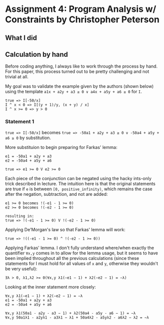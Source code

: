 # Assignment 4: Program Analysis w/ Constraints by Christopher Peterson

## What I did


## Calculation by hand

Before coding anything, I always like to work through the process by hand. For this paper, this process turned out to be pretty challenging and not trivial at all.

My goal was to validate the example given by the authors (shown below) using the template ``a1x + a2y + a3 ≥ 0 ∨ a4x + a5y + a6 ≥ 0`` for ``I``.

```
true => I[-50/x]
I ^ x < 0 => I[(y + 1)/y, (x + y) / x]
I ^ x >= 0 => y > 0
```

### Statement 1

``true => I[-50/x]`` becomes ``true => -50a1 + a2y + a3 ≥ 0 ∨ -50a4 + a5y + a6 ≥ 0`` by substitution.

More substituion to begin preparing for Farkas' lemma:
```
e1 = -50a1 + a2y + a3
e2 = -50a4 + a5y + a6

true => e1 >= 0 V e2 >= 0
```

Each piece of the conjunction can be negated using the hacky ints-only trick described in lecture. The intuition here is that the original statements are true if ``e`` is between ``[0, positive_infinity)``, which remains the case after the negation, subtraction, and not are added:
```
e1 >= 0 becomes !(-e1 - 1 >= 0)
e2 >= 0 becomes !(-e2 - 1 >= 0)

resulting in:
true => !(-e1 - 1 >= 0) V !(-e2 - 1 >= 0)
```

Applying De'Morgan's law so that Farkas' lemma will work:
```
true => !((-e1 - 1 >= 0) ^ !(-e2 - 1 >= 0))
```

Applying Farkas' lemma. I don't fully understand where/when exactly the quantifier ``∀x,y`` comes in to allow for the lemma usage, but it seems to have been implied throughout all the previous calculations (since these statements for I must hold for all values of ``x`` and ``y``, otherwise they wouldn't be very useful):
```
∃λ > 0, λ1,λ2 >= 0(∀x,y λ1(−e1 − 1) + λ2(−e2 − 1) = −λ)
```

Looking at the inner statement more closely:
```
∀x,y λ1(−e1 − 1) + λ2(−e2 − 1) = −λ
e1 = -50a1 + a2y + a3
e2 = -50a4 + a5y + a6

∀x,y λ1(50a1 - a2y - a3 − 1) + λ2(50a4 - a5y - a6 − 1) = −λ
∀x,y 50a1λ1 - a2yλ1 - a3λ1 − λ1 + 50a4λ2 - a5yλ2 - a6λ2 − λ2 = −λ
```
